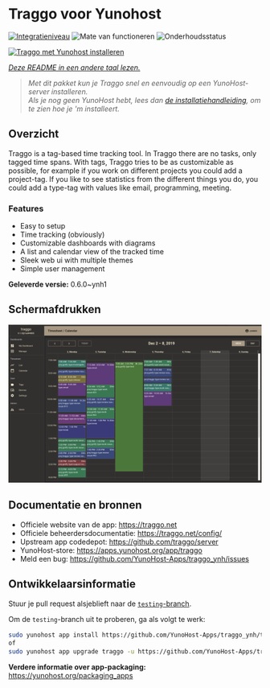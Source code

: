 <!--
NB: Deze README is automatisch gegenereerd door <https://github.com/YunoHost/apps/tree/master/tools/readme_generator>
Hij mag NIET handmatig aangepast worden.
-->

# Traggo voor Yunohost

[![Integratieniveau](https://dash.yunohost.org/integration/traggo.svg)](https://ci-apps.yunohost.org/ci/apps/traggo/) ![Mate van functioneren](https://ci-apps.yunohost.org/ci/badges/traggo.status.svg) ![Onderhoudsstatus](https://ci-apps.yunohost.org/ci/badges/traggo.maintain.svg)

[![Traggo met Yunohost installeren](https://install-app.yunohost.org/install-with-yunohost.svg)](https://install-app.yunohost.org/?app=traggo)

*[Deze README in een andere taal lezen.](./ALL_README.md)*

> *Met dit pakket kun je Traggo snel en eenvoudig op een YunoHost-server installeren.*  
> *Als je nog geen YunoHost hebt, lees dan [de installatiehandleiding](https://yunohost.org/install), om te zien hoe je 'm installeert.*

## Overzicht

Traggo is a tag-based time tracking tool. In Traggo there are no tasks, only tagged time spans. With tags, Traggo tries to be as customizable as possible, for example if you work on different projects you could add a project-tag. If you like to see statistics from the different things you do, you could add a type-tag with values like email, programming, meeting.

### Features

- Easy to setup
- Time tracking (obviously)
- Customizable dashboards with diagrams
- A list and calendar view of the tracked time
- Sleek web ui with multiple themes
- Simple user management


**Geleverde versie:** 0.6.0~ynh1

## Schermafdrukken

![Schermafdrukken van Traggo](./doc/screenshots/traggo_calendar.png)

## Documentatie en bronnen

- Officiele website van de app: <https://traggo.net>
- Officiele beheerdersdocumentatie: <https://traggo.net/config/>
- Upstream app codedepot: <https://github.com/traggo/server>
- YunoHost-store: <https://apps.yunohost.org/app/traggo>
- Meld een bug: <https://github.com/YunoHost-Apps/traggo_ynh/issues>

## Ontwikkelaarsinformatie

Stuur je pull request alsjeblieft naar de [`testing`-branch](https://github.com/YunoHost-Apps/traggo_ynh/tree/testing).

Om de `testing`-branch uit te proberen, ga als volgt te werk:

```bash
sudo yunohost app install https://github.com/YunoHost-Apps/traggo_ynh/tree/testing --debug
of
sudo yunohost app upgrade traggo -u https://github.com/YunoHost-Apps/traggo_ynh/tree/testing --debug
```

**Verdere informatie over app-packaging:** <https://yunohost.org/packaging_apps>
